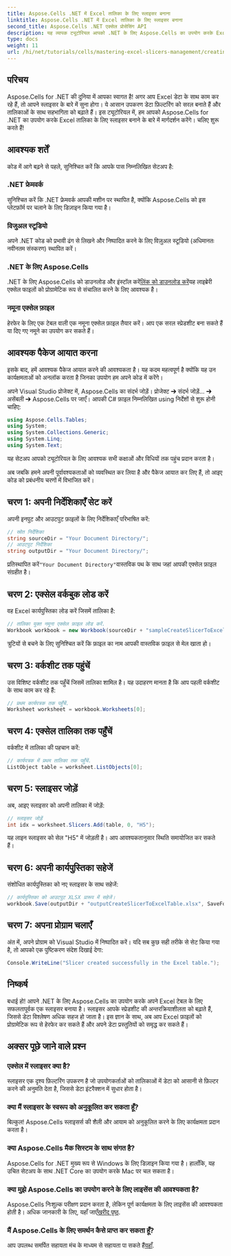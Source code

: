 ```yaml
---
title: Aspose.Cells .NET में Excel तालिका के लिए स्लाइसर बनाना
linktitle: Aspose.Cells .NET में Excel तालिका के लिए स्लाइसर बनाना
second_title: Aspose.Cells .NET एक्सेल प्रोसेसिंग API
description: यह व्यापक ट्यूटोरियल आपको .NET के लिए Aspose.Cells का उपयोग करके Excel तालिकाओं के लिए स्लाइसर बनाने की प्रक्रिया के माध्यम से मार्गदर्शन करता है। जानें कि अपने परिवेश को कैसे सेट करें, Excel कार्यपुस्तिका को कैसे लोड करें, और अपनी डेटा विश्लेषण क्षमताओं को बढ़ाने के लिए इंटरैक्टिव स्लाइसर कैसे जोड़ें।
type: docs
weight: 11
url: /hi/net/tutorials/cells/mastering-excel-slicers-management/creating-slicer-for-excel-table/
---
```

## परिचय

Aspose.Cells for .NET की दुनिया में आपका स्वागत है! अगर आप Excel डेटा के साथ काम कर रहे हैं, तो आपने स्लाइसर के बारे में सुना होगा। ये आसान उपकरण डेटा फ़िल्टरिंग को सरल बनाते हैं और तालिकाओं के साथ सहभागिता को बढ़ाते हैं। इस ट्यूटोरियल में, हम आपको Aspose.Cells for .NET का उपयोग करके Excel तालिका के लिए स्लाइसर बनाने के बारे में मार्गदर्शन करेंगे। चलिए शुरू करते हैं!

## आवश्यक शर्तें

कोड में आगे बढ़ने से पहले, सुनिश्चित करें कि आपके पास निम्नलिखित सेटअप है:

### .NET फ्रेमवर्क
सुनिश्चित करें कि .NET फ्रेमवर्क आपकी मशीन पर स्थापित है, क्योंकि Aspose.Cells को इस प्लेटफ़ॉर्म पर चलाने के लिए डिज़ाइन किया गया है।

### विजुअल स्टूडियो
अपने .NET कोड को प्रभावी ढंग से लिखने और निष्पादित करने के लिए विज़ुअल स्टूडियो (अधिमानतः नवीनतम संस्करण) स्थापित करें।

### .NET के लिए Aspose.Cells
 .NET के लिए Aspose.Cells को डाउनलोड और इंस्टॉल करें[लिंक को डाउनलोड करें](https://releases.aspose.com/cells/net/)यह लाइब्रेरी एक्सेल फाइलों को प्रोग्रामेटिक रूप से संचालित करने के लिए आवश्यक है।

### नमूना एक्सेल फ़ाइल
हेरफेर के लिए एक टेबल वाली एक नमूना एक्सेल फ़ाइल तैयार करें। आप एक सरल स्प्रेडशीट बना सकते हैं या दिए गए नमूने का उपयोग कर सकते हैं।

## आवश्यक पैकेज आयात करना

इसके बाद, हमें आवश्यक पैकेज आयात करने की आवश्यकता है। यह कदम महत्वपूर्ण है क्योंकि यह उन कार्यक्षमताओं को अनलॉक करता है जिनका उपयोग हम अपने कोड में करेंगे।

अपने Visual Studio प्रोजेक्ट में, Aspose.Cells का संदर्भ जोड़ें। प्रोजेक्ट ➔ संदर्भ जोड़ें... ➔ असेंबली ➔ Aspose.Cells पर जाएँ। आपकी C# फ़ाइल निम्नलिखित using निर्देशों से शुरू होनी चाहिए:

```csharp
using Aspose.Cells.Tables;
using System;
using System.Collections.Generic;
using System.Linq;
using System.Text;
```

यह सेटअप आपको ट्यूटोरियल के लिए आवश्यक सभी कक्षाओं और विधियों तक पहुंच प्रदान करता है।

अब जबकि हमने अपनी पूर्वावश्यकताओं को व्यवस्थित कर लिया है और पैकेज आयात कर लिए हैं, तो आइए कोड को प्रबंधनीय चरणों में विभाजित करें।

## चरण 1: अपनी निर्देशिकाएँ सेट करें

अपनी इनपुट और आउटपुट फ़ाइलों के लिए निर्देशिकाएँ परिभाषित करें:

```csharp
// स्रोत निर्देशिका
string sourceDir = "Your Document Directory/";
// आउटपुट निर्देशिका
string outputDir = "Your Document Directory/";
```

 प्रतिस्थापित करें`"Your Document Directory"`वास्तविक पथ के साथ जहां आपकी एक्सेल फ़ाइल संग्रहीत है।

## चरण 2: एक्सेल वर्कबुक लोड करें

वह Excel कार्यपुस्तिका लोड करें जिसमें तालिका है:

```csharp
// तालिका युक्त नमूना एक्सेल फ़ाइल लोड करें.
Workbook workbook = new Workbook(sourceDir + "sampleCreateSlicerToExcelTable.xlsx");
```

त्रुटियों से बचने के लिए सुनिश्चित करें कि फ़ाइल का नाम आपकी वास्तविक फ़ाइल से मेल खाता हो।

## चरण 3: वर्कशीट तक पहुंचें

उस विशिष्ट वर्कशीट तक पहुँचें जिसमें तालिका शामिल है। यह उदाहरण मानता है कि आप पहली वर्कशीट के साथ काम कर रहे हैं:

```csharp
// प्रथम कार्यपत्रक तक पहुँचें.
Worksheet worksheet = workbook.Worksheets[0];
```

## चरण 4: एक्सेल तालिका तक पहुँचें

वर्कशीट में तालिका की पहचान करें:

```csharp
// कार्यपत्रक में प्रथम तालिका तक पहुँचें.
ListObject table = worksheet.ListObjects[0];
```

## चरण 5: स्लाइसर जोड़ें

अब, आइए स्लाइसर को अपनी तालिका में जोड़ें:

```csharp
// स्लाइसर जोड़ें
int idx = worksheet.Slicers.Add(table, 0, "H5");
```

यह लाइन स्लाइसर को सेल "H5" में जोड़ती है। आप आवश्यकतानुसार स्थिति समायोजित कर सकते हैं।

## चरण 6: अपनी कार्यपुस्तिका सहेजें

संशोधित कार्यपुस्तिका को नए स्लाइसर के साथ सहेजें:

```csharp
// कार्यपुस्तिका को आउटपुट XLSX प्रारूप में सहेजें।
workbook.Save(outputDir + "outputCreateSlicerToExcelTable.xlsx", SaveFormat.Xlsx);
```

## चरण 7: अपना प्रोग्राम चलाएँ

अंत में, अपने प्रोग्राम को Visual Studio में निष्पादित करें। यदि सब कुछ सही तरीके से सेट किया गया है, तो आपको एक पुष्टिकरण संदेश दिखाई देगा:

```csharp
Console.WriteLine("Slicer created successfully in the Excel table.");
```

## निष्कर्ष

बधाई हो! आपने .NET के लिए Aspose.Cells का उपयोग करके अपने Excel टेबल के लिए सफलतापूर्वक एक स्लाइसर बनाया है। स्लाइसर आपके स्प्रेडशीट की अन्तरक्रियाशीलता को बढ़ाते हैं, जिससे डेटा विश्लेषण अधिक सहज हो जाता है। इस ज्ञान के साथ, अब आप Excel फ़ाइलों को प्रोग्रामेटिक रूप से हेरफेर कर सकते हैं और अपने डेटा प्रस्तुतियों को समृद्ध कर सकते हैं।

## अक्सर पूछे जाने वाले प्रश्न

### एक्सेल में स्लाइसर क्या है?
स्लाइसर एक दृश्य फ़िल्टरिंग उपकरण है जो उपयोगकर्ताओं को तालिकाओं में डेटा को आसानी से फ़िल्टर करने की अनुमति देता है, जिससे डेटा इंटरैक्शन में सुधार होता है।

### क्या मैं स्लाइसर के स्वरूप को अनुकूलित कर सकता हूँ?
बिल्कुल! Aspose.Cells स्लाइसर्स की शैली और आयाम को अनुकूलित करने के लिए कार्यक्षमता प्रदान करता है।

### क्या Aspose.Cells मैक सिस्टम के साथ संगत है?
Aspose.Cells for .NET मुख्य रूप से Windows के लिए डिज़ाइन किया गया है। हालाँकि, यह उचित सेटअप के साथ .NET Core का उपयोग करके Mac पर चल सकता है।

### क्या मुझे Aspose.Cells का उपयोग करने के लिए लाइसेंस की आवश्यकता है?
 Aspose.Cells निःशुल्क परीक्षण प्रदान करता है, लेकिन पूर्ण कार्यक्षमता के लिए लाइसेंस की आवश्यकता होती है। अधिक जानकारी के लिए, यहाँ जाएँ[खरीद पृष्ठ](https://purchase.aspose.com/buy).

### मैं Aspose.Cells के लिए समर्थन कैसे प्राप्त कर सकता हूँ?
 आप उपलब्ध समर्पित सहायता मंच के माध्यम से सहायता पा सकते हैं[यहाँ](https://forum.aspose.com/c/cells/9).